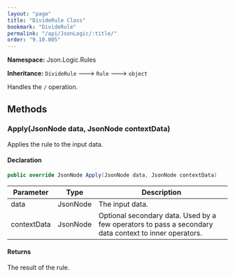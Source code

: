 ```yaml
---
layout: "page"
title: "DivideRule Class"
bookmark: "DivideRule"
permalink: "/api/JsonLogic/:title/"
order: "9.10.005"
---
```

**Namespace:** Json.Logic.Rules

**Inheritance:**
`DivideRule`
 🡒 
`Rule`
 🡒 
`object`

Handles the `/` operation.

## Methods

### Apply(JsonNode data, JsonNode contextData)

Applies the rule to the input data.

#### Declaration

```c#
public override JsonNode Apply(JsonNode data, JsonNode contextData)
```

| Parameter | Type | Description |
|---|---|---|
| data | JsonNode | The input data. |
| contextData | JsonNode | Optional secondary data.  Used by a few operators to pass a secondary<br>    data context to inner operators. |


#### Returns

The result of the rule.

